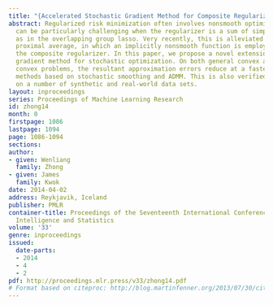 ```yaml
---
title: "{Accelerated Stochastic Gradient Method for Composite Regularization}"
abstract: Regularized risk minimization often involves nonsmooth optimization. This
  can be particularly challenging when the regularizer is a sum of simpler regularizers,
  as in the overlapping group lasso. Very recently, this is alleviated by using the
  proximal average, in which an implicitly nonsmooth function is employed to approximate
  the composite regularizer. In this paper, we propose a novel extension with accelerated
  gradient method for stochastic optimization. On both general convex and strongly
  convex problems, the resultant approximation errors reduce at a faster rate than
  methods based on stochastic smoothing and ADMM. This is also verified experimentally
  on a number of synthetic and real-world data sets.
layout: inproceedings
series: Proceedings of Machine Learning Research
id: zhong14
month: 0
firstpage: 1086
lastpage: 1094
page: 1086-1094
sections: 
author:
- given: Wenliang
  family: Zhong
- given: James
  family: Kwok
date: 2014-04-02
address: Reykjavik, Iceland
publisher: PMLR
container-title: Proceedings of the Seventeenth International Conference on Artificial
  Intelligence and Statistics
volume: '33'
genre: inproceedings
issued:
  date-parts:
  - 2014
  - 4
  - 2
pdf: http://proceedings.mlr.press/v33/zhong14.pdf
# Format based on citeproc: http://blog.martinfenner.org/2013/07/30/citeproc-yaml-for-bibliographies/
---
```

